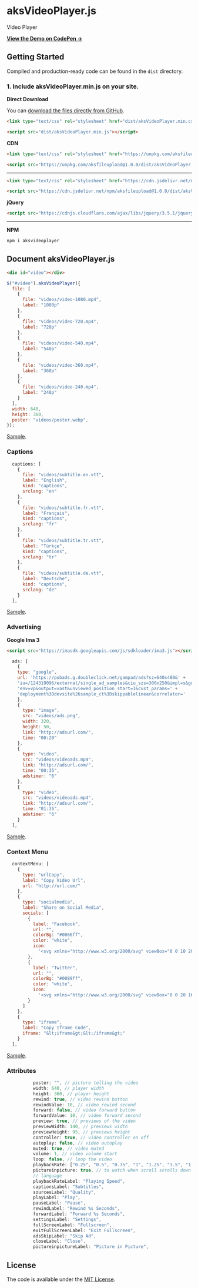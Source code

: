 # aksVideoPlayer.js
Video Player

**[View the Demo on CodePen &rarr;](https://codepen.io/collection/DPvrMq)**

## Getting Started

Compiled and production-ready code can be found in the `dist` directory.

### 1. Include aksVideoPlayer.min.js on your site.

**Direct Download**

You can [download the files directly from GitHub](https://github.com/Ahmetaksungur/aksvideoplayer/archive/main.zip).

```html
<link type="text/css" rel="stylesheet" href="dist/aksVideoPlayer.min.css">
```

```html
<script src="dist/aksVideoPlayer.min.js"></script>
```

**CDN**

```html
<link type="text/css" rel="stylesheet" href="https://unpkg.com/aksfileupload@1.0.0/dist/aksVideoPlayer.min.css">
```

```html
<script src="https://unpkg.com/aksfileupload@1.0.0/dist/aksVideoPlayer.min.js"></script>
```
---

```html
<link type="text/css" rel="stylesheet" href="https://cdn.jsdelivr.net/npm/aksfileupload@1.0.0/dist/aksVideoPlayer.min.css">
```

```html
<script src="https://cdn.jsdelivr.net/npm/aksfileupload@1.0.0/dist/aksVideoPlayer.min.js"></script>
```

**jQuery**

```html
<script src="https://cdnjs.cloudflare.com/ajax/libs/jquery/3.5.1/jquery.min.js"></script>
```
---

**NPM**

```bash
npm i aksvideoplayer
```


## Document aksVideoPlayer.js

```html
<div id="video"></div>
```

```js
$("#video").aksVideoPlayer({
  file: [
    {
      file: "videos/video-1080.mp4",
      label: "1080p"
    },
    {
      file: "videos/video-720.mp4",
      label: "720p"
    },
    {
      file: "videos/video-540.mp4",
      label: "540p"
    },
    {
      file: "videos/video-360.mp4",
      label: "360p"
    },
    {
      file: "videos/video-240.mp4",
      label: "240p"
    }
  ],
  width: 640,
  height: 360,
  poster: "videos/poster.webp",
});
```
[Sample](https://codepen.io/ahmetaksungur/pen/Jjbddem).

### Captions

```js
  captions: [
    {
      file: "videos/subtitle.en.vtt",
      label: "English",
      kind: "captions",
      srclang: "en"
    },
    {
      file: "videos/subtitle.fr.vtt",
      label: "Français",
      kind: "captions",
      srclang: "fr"
    },
    {
      file: "videos/subtitle.tr.vtt",
      label: "Türkçe",
      kind: "captions",
      srclang: "tr"
    },
    {
      file: "videos/subtitle.de.vtt",
      label: "Deutsche",
      kind: "captions",
      srclang: "de"
    }
  ],
```
[Sample](https://codepen.io/ahmetaksungur/pen/jOVPbOw).

### Advertising

**Google Ima 3**

```html
<script src="https://imasdk.googleapis.com/js/sdkloader/ima3.js"></script>
```

```js
  ads: [
    {
    type: "google",
    url: 'https://pubads.g.doubleclick.net/gampad/ads?sz=640x480&' +
    'iu=/124319096/external/single_ad_samples&ciu_szs=300x250&impl=s&gdfp_req=1&'+
    'env=vp&output=vast&unviewed_position_start=1&cust_params=' +
    'deployment%3Ddevsite%26sample_ct%3Dskippablelinear&correlator='
    },
    {
      type: "image",
      src: "videos/ads.png",
      width: 320,
      height: 50,
      link: "http://adsurl.com/",
      time: "00:20"
    },
    {
      type: "video",
      src: "videos/videoads.mp4",
      link: "http://adsurl.com/",
      time: "00:35",
      adstimer: "6"
    },
    {
      type: "video",
      src: "videos/videoads.mp4",
      link: "http://adsurl.com/",
      time: "01:35",
      adstimer: "6"
    }
  ],
```
[Sample](https://codepen.io/ahmetaksungur/pen/xxRGwGm).

### Context Menu

```js
  contextMenu: [
    {
      type: "urlCopy",
      label: "Copy Video Url",
      url: "http://url.com/"
    },
    {
      type: "socialmedia",
      label: "Share on Social Media",
      socials: [
        {
          label: "Facebook",
          url: "",
          colorBg: "#0066ff",
          color: "white",
          icon:
            '<svg xmlns="http://www.w3.org/2000/svg" viewBox="0 0 10 20"><defs/><path d="M8.174 3.32H10V.14A23.66 23.66 0 007.34 0C4.709 0 2.906 1.656 2.906 4.7v2.8H0v3.555h2.905V20h3.56v-8.945h2.789L9.697 7.5H6.466V5.05c0-1.027.276-1.73 1.708-1.73z" fill-rule="evenodd"/></svg>'
        },
        {
          label: "Twitter",
          url: "",
          colorBg: "#0089ff",
          color: "white",
          icon:
            '<svg xmlns="http://www.w3.org/2000/svg" viewBox="0 0 20 16"><defs/><path d="M17.944 3.987c.013.175.013.35.013.526C17.957 9.85 13.833 16 6.294 16c-2.322 0-4.48-.662-6.294-1.813.33.038.647.05.99.05 1.916 0 3.68-.637 5.089-1.725-1.802-.037-3.313-1.2-3.833-2.8.254.038.508.063.774.063.368 0 .736-.05 1.079-.137-1.878-.376-3.287-2-3.287-3.963v-.05c.546.3 1.18.488 1.853.512A4.02 4.02 0 01.838 2.775c0-.75.203-1.438.558-2.038a11.71 11.71 0 008.452 4.225 4.493 4.493 0 01-.102-.924c0-2.226 1.828-4.038 4.1-4.038 1.18 0 2.245.487 2.994 1.275A8.145 8.145 0 0019.442.3a4.038 4.038 0 01-1.802 2.225A8.316 8.316 0 0020 1.9a8.74 8.74 0 01-2.056 2.087z" fill-rule="evenodd"/></svg>'
        }
      ]
    },
    {
      type: "iframe",
      label: "Copy Iframe Code",
      iframe: "&lt;iframe&gt;&lt;/iframe&gt;"
    }
  ],
```
[Sample](https://codepen.io/ahmetaksungur/details/OJbVyMR).

### Attributes

```js
          poster: "", // picture telling the video
          width: 640, // player width
          height: 360, // player height
          rewind: true, // video rewind button
          rewindValue: 10, // video rewind second
          forward: false, // video forward button
          forwardValue: 10, // video forward second
          preview: true, // previews of the video
          previewWidth: 140, // previews width
          previewHeight: 95, // previews height
          controller: true, // video controller on off
          autoplay: false, // video autoplay
          muted: true, // video muted
          volume: 1, // video volume start
          loop: false, // loop the video
          playbackRate: ["0.25", "0.5", "0.75", "1", "1.25", "1.5", "1.75", "2"], // playbackRate
          pictureinpicture: true, // to watch when scroll scrolls down
          // language
          playbackRateLabel: "Playing Speed",
          captionsLabel: "Subtitles",
          sourcesLabel: "Quality",
          playLabel: "Play",
          pauseLabel: "Pause",
          rewindLabel: "Rewind %s Seconds",
          forwardLabel: "Forward %s Seconds",
          settingsLabel: "Settings",
          fullScreenLabel: "Fullscreen",
          exitFullScreenLabel: "Exit Fullscreen",
          adsSkipLabel: "Skip Ad",
          closeLabel: "Close",
          pictureinpictureLabel: "Picture in Picture",
```


## License

The code is available under the [MIT License](https://github.com/Ahmetaksungur/aksvideoplayer/blob/main/LICENSE).
